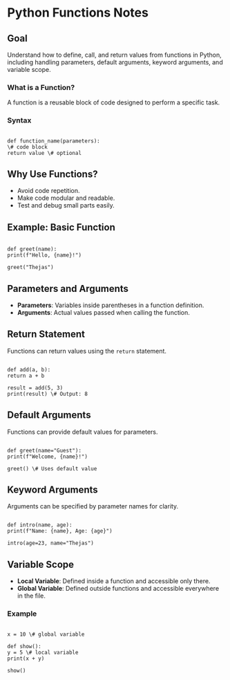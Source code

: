 # Python Functions Notes

## Goal

Understand how to define, call, and return values from functions in Python, including handling parameters, default arguments, keyword arguments, and variable scope.

### What is a Function?

A function is a reusable block of code designed to perform a specific task.

### Syntax

```

def function_name(parameters):
\# code block
return value \# optional

```

## Why Use Functions?

- Avoid code repetition.
- Make code modular and readable.
- Test and debug small parts easily.

## Example: Basic Function

```

def greet(name):
print(f"Hello, {name}!")

greet("Thejas")

```

## Parameters and Arguments

- **Parameters**: Variables inside parentheses in a function definition.
- **Arguments**: Actual values passed when calling the function.

## Return Statement

Functions can return values using the `return` statement.

```

def add(a, b):
return a + b

result = add(5, 3)
print(result) \# Output: 8

```

## Default Arguments

Functions can provide default values for parameters.

```

def greet(name="Guest"):
print(f"Welcome, {name}!")

greet() \# Uses default value

```

## Keyword Arguments

Arguments can be specified by parameter names for clarity.

```

def intro(name, age):
print(f"Name: {name}, Age: {age}")

intro(age=23, name="Thejas")

```

## Variable Scope

- **Local Variable**: Defined inside a function and accessible only there.
- **Global Variable**: Defined outside functions and accessible everywhere in the file.

### Example

```

x = 10 \# global variable

def show():
y = 5 \# local variable
print(x + y)

show()
```

